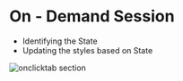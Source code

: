 # On - Demand Session

- Identifying the State
- Updating the styles based on State


![onclicktab section](https://github.com/user-attachments/assets/03e9bfed-7bf8-42d1-b06f-1fb182e65aba)
[](url)
